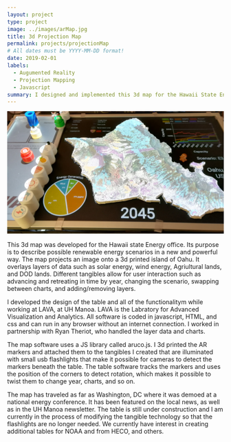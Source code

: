 ```yaml
---
layout: project
type: project
image: ../images/arMap.jpg
title: 3d Projection Map
permalink: projects/projectionMap
# All dates must be YYYY-MM-DD format!
date: 2019-02-01
labels:
  - Augumented Reality
  - Projection Mapping
  - Javascript
summary: I designed and implemented this 3d map for the Hawaii State Energy Office
---
```


  <img class="ui image" src="../images/table.jpg">


This 3d map was developed for the Hawaii state Energy office.  Its purpose is to describe possible renewable energy scenarios in a new and powerful way.  The map projects an image onto a 3d printed island of Oahu.  It overlays layers of data such as solar energy, wind energy, Agriultural lands, and DOD lands.  Different tangibles allow for user interaction such as advancing and retreating in time by year, changing the scenario, swapping between charts, and adding/removing layers.

I developed the design of the table and all of the functionalitym while working at LAVA, at UH Manoa.  LAVA is the Labratory for Advanced Visualization and Analytics.  All software is coded in javascript, HTML, and css and can run in any browser without an internet connection.  I worked in partnership with Ryan Theriot, who handled the layer data and charts.

The map software uses a JS library called aruco.js.  I 3d printed the AR markers and attached them to the tangibles I created that are illuminated with small usb flashlights that make it possible for cameras to detect the markers beneath the table.  The table software tracks the markers and uses the position of the corners to detect rotation, which makes it possible to twist them to change year, charts, and so on.

The map has traveled as far as Washington, DC where it was demoed at a national energy conference.  It has been featured on the local news, as well as in the UH Manoa newsletter.  The table is still under construction and I am currently in the process of modifying the tangible technology so that the flashlights are no longer needed.  We currently have interest in creating additional tables for NOAA and from HECO, and others.

